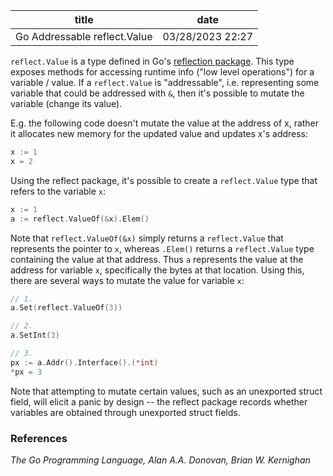| title | date |
|---|---|
| Go Addressable reflect.Value | 03/28/2023 22:27 |

`reflect.Value` is a type defined in Go's [reflection package](1679148079.md).
This type exposes methods for accessing runtime info ("low level operations") for a
variable / value. If a `reflect.Value` is "addressable", i.e. representing some
variable that could be addressed with `&`, then it's possible to mutate the variable
(change its value). 

E.g. the following code doesn't mutate the value at the address of x, rather it
allocates new memory for the updated value and updates x's address:

```go
x := 1
x = 2
```

Using the reflect package, it's possible to create a `reflect.Value` type that 
refers to the variable `x`:

```go
x := 1
a := reflect.ValueOf(&x).Elem()
```

Note that `reflect.ValueOf(&x)` simply returns a `reflect.Value` that represents 
the pointer to `x`, whereas `.Elem()` returns a `reflect.Value` type containing the
value at that address. Thus `a` represents the value at the address for variable
`x`, specifically the bytes at that location. Using this, there are several ways to
mutate the value for variable `x`:

```go
// 1.
a.Set(reflect.ValueOf(3))

// 2.
a.SetInt(3)

// 3.
px := a.Addr().Interface().(*int)
*px = 3
```

Note that attempting to mutate certain values, such as an unexported struct field,
will elicit a panic by design -- the reflect package records whether variables are
obtained through unexported struct fields.

### References
_The Go Programming Language, Alan A.A. Donovan, Brian W. Kernighan_
